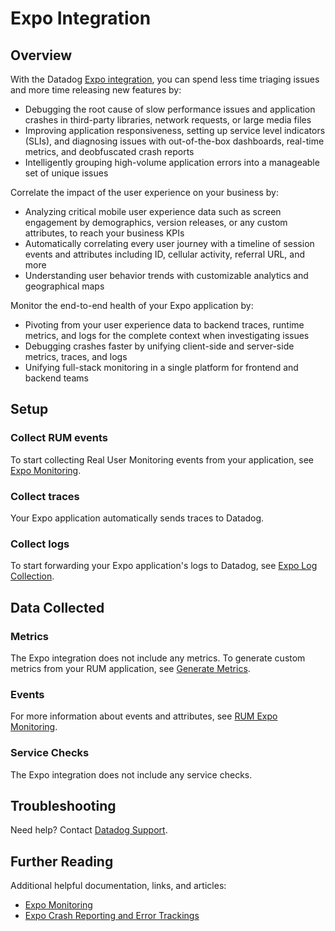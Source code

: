 # Expo Integration

## Overview

With the Datadog [Expo integration][1], you can spend less time triaging issues and more time releasing new features by:

- Debugging the root cause of slow performance issues and application crashes in third-party libraries, network requests, or large media files
- Improving application responsiveness, setting up service level indicators (SLIs), and diagnosing issues with out-of-the-box dashboards, real-time metrics, and deobfuscated crash reports
- Intelligently grouping high-volume application errors into a manageable set of unique issues

Correlate the impact of the user experience on your business by:

- Analyzing critical mobile user experience data such as screen engagement by demographics, version releases, or any custom attributes, to reach your business KPIs
- Automatically correlating every user journey with a timeline of session events and attributes including ID, cellular activity, referral URL, and more
- Understanding user behavior trends with customizable analytics and geographical maps

Monitor the end-to-end health of your Expo application by:

- Pivoting from your user experience data to backend traces, runtime metrics, and logs for the complete context when investigating issues
- Debugging crashes faster by unifying client-side and server-side metrics, traces, and logs
- Unifying full-stack monitoring in a single platform for frontend and backend teams

## Setup

### Collect RUM events

To start collecting Real User Monitoring events from your application, see [Expo Monitoring][2].

### Collect traces

Your Expo application automatically sends traces to Datadog.

### Collect logs

To start forwarding your Expo application's logs to Datadog, see [Expo Log Collection][3].

## Data Collected

### Metrics

The Expo integration does not include any metrics. To generate custom metrics from your RUM application, see [Generate Metrics][4].

### Events

For more information about events and attributes, see [RUM Expo Monitoring][5].

### Service Checks

The Expo integration does not include any service checks.

## Troubleshooting

Need help? Contact [Datadog Support][6].

## Further Reading

Additional helpful documentation, links, and articles:

- [Expo Monitoring][7]
- [Expo Crash Reporting and Error Trackings][8]

[1]: /integrations/rum-expo
[2]: https://docs.datadoghq.com/real_user_monitoring/reactnative/expo/#setup
[3]: https://docs.datadoghq.com/real_user_monitoring/reactnative/#manual-instrumentation
[4]: https://docs.datadoghq.com/real_user_monitoring/generate_metrics
[5]: https://docs.datadoghq.com/real_user_monitoring/reactnative/expo/
[6]: https://docs.datadoghq.com/help/
[7]: https://docs.datadoghq.com/real_user_monitoring/reactnative/expo/
[8]: https://docs.datadoghq.com/real_user_monitoring/error_tracking/expo/
